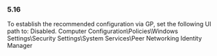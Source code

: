 
### 5.16  
To establish the recommended configuration via GP, set the following UI path to: Disabled. 
Computer Configuration\Policies\Windows Settings\Security Settings\System 
Services\Peer Networking Identity Manager 
